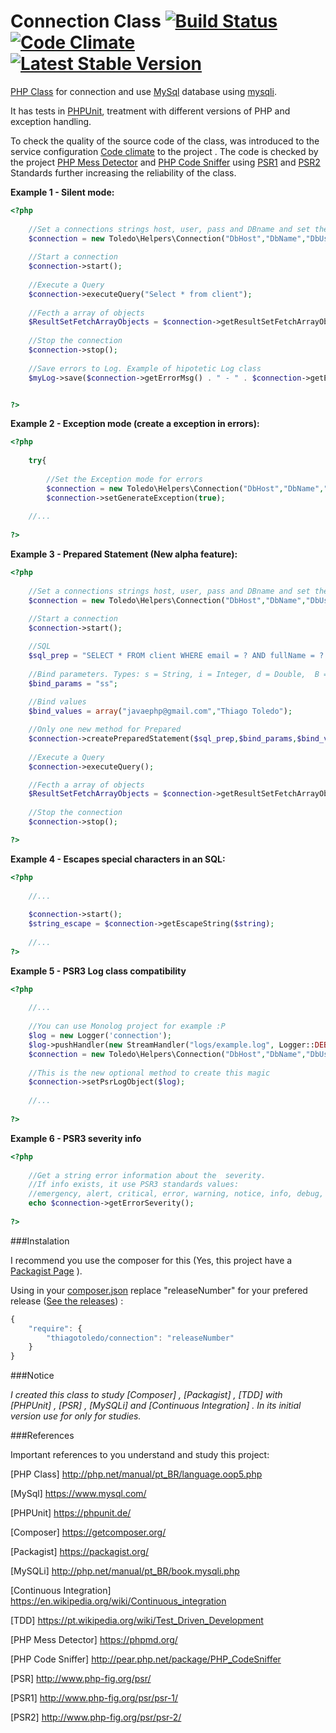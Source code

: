 # Connection Class  [![Build Status](https://travis-ci.org/ThiagoToledoPHP/Connection.svg?branch=master)](https://travis-ci.org/ThiagoToledoPHP/Connection)  [![Code Climate](https://codeclimate.com/github/ThiagoToledoPHP/Connection/badges/gpa.svg)](https://codeclimate.com/github/ThiagoToledoPHP/Connection)  [![Latest Stable Version](https://img.shields.io/packagist/v/thiagotoledo/connection.svg)](https://packagist.org/packages/thiagotoledo/connection)
[PHP Class](http://php.net/manual/pt_BR/language.oop5.php) for connection and use [MySql](https://www.mysql.com/) database using [mysqli](http://php.net/manual/pt_BR/book.mysqli.php).

It has tests in [PHPUnit](https://phpunit.de/), treatment with different versions of PHP and exception handling.

To check the quality of the source code of the class, was introduced to the service configuration [Code climate]( https://codeclimate.com ) to the project .
The code is checked by the project [PHP Mess Detector](https://phpmd.org/) and [PHP Code Sniffer](http://pear.php.net/package/PHP_CodeSniffer) using [PSR1](http://www.php-fig.org/psr/psr-1/) and [PSR2](http://www.php-fig.org/psr/psr-2/) Standards further increasing the reliability of the class.


**Example 1 - Silent mode:**
    
``` php
<?php
        
    //Set a connections strings host, user, pass and DBname and set the Silent mode for errors
    $connection = new Toledo\Helpers\Connection("DbHost","DbName","DbUser","DbPass");
    
    //Start a connection
    $connection->start();
    
    //Execute a Query
    $connection->executeQuery("Select * from client");
    
    //Fecth a array of objects
    $ResultSetFetchArrayObjects = $connection->getResultSetFetchArrayObjects();
    
    //Stop the connection
    $connection->stop();
    
    //Save errors to Log. Example of hipotetic Log class
    $myLog->save($connection->getErrorMsg() . " - " . $connection->getErrorCode());


?>
```

**Example 2 - Exception mode (create a exception in errors):**

``` php
<?php            
    
    try{
    
        //Set the Exception mode for errors
        $connection = new Toledo\Helpers\Connection("DbHost","DbName","DbUser","DbPass");
        $connection->setGenerateException(true);
                        
    //...
    
?>
```

**Example 3 - Prepared Statement (New alpha feature):**


``` php
<?php
    
    //Set a connections strings host, user, pass and DBname and set the Silent mode for errors
    $connection = new Toledo\Helpers\Connection("DbHost","DbName","DbUser","DbPass");
        
    //Start a connection
    $connection->start();

    //SQL
    $sql_prep = "SELECT * FROM client WHERE email = ? AND fullName = ? ";
    
    //Bind parameters. Types: s = String, i = Integer, d = Double,  B = Blob
    $bind_params = "ss";
     
    //Bind values
    $bind_values = array("javaephp@gmail.com","Thiago Toledo"); 

    //Only one new method for Prepared
    $connection->createPreparedStatement($sql_prep,$bind_params,$bind_values);
    
    //Execute a Query
    $connection->executeQuery();

    //Fecth a array of objects
    $ResultSetFetchArrayObjects = $connection->getResultSetFetchArrayObjects();
    
    //Stop the connection
    $connection->stop();

?>
```   

**Example 4 - Escapes special characters in an SQL:**    

``` php
<?php
    
    //...
    
    $connection->start();
    $string_escape = $connection->getEscapeString($string);
    
    //...
?>
```

**Example 5 - PSR3 Log class compatibility**

``` php
<?php
    
    //...
    
    //You can use Monolog project for example :P
    $log = new Logger('connection');
    $log->pushHandler(new StreamHandler("logs/example.log", Logger::DEBUG));
    $connection = new Toledo\Helpers\Connection("DbHost","DbName","DbUser","DbPass");
    
    //This is the new optional method to create this magic
    $connection->setPsrLogObject($log);
    
    //...
    
?>
```

**Example 6 - PSR3 severity info**

``` php
<?php
    
    //Get a string error information about the  severity. 
    //If info exists, it use PSR3 standards values:
    //emergency, alert, critical, error, warning, notice, info, debug, log
    echo $connection->getErrorSeverity();
    
?>
```
    
    
###Instalation

I recommend you use the composer for this (Yes, this project have a [Packagist Page](https://packagist.org/packages/thiagotoledo/connection) ).

Using in your [composer.json](https://getcomposer.org/doc/01-basic-usage.md#composer-json-project-setup) replace "releaseNumber" for your prefered release ([See the releases](https://github.com/ThiagoToledoPHP/Connection/releases)) :


``` javascript
{
    "require": {
        "thiagotoledo/connection": "releaseNumber"
    }
}
```
    
###Notice
  
_I created this class to study [Composer] , [Packagist] , [TDD] with [PHPUnit] , [PSR] , [MySQLi] and [Continuous Integration] .
        In its initial version use for only for studies._
      
###References

Important references to you understand and study this project:
        
[PHP Class] <http://php.net/manual/pt_BR/language.oop5.php>

[MySql] <https://www.mysql.com/>
        
[PHPUnit] <https://phpunit.de/>

[Composer] <https://getcomposer.org/>

[Packagist] <https://packagist.org/>

[MySQLi] <http://php.net/manual/pt_BR/book.mysqli.php>

[Continuous Integration] <https://en.wikipedia.org/wiki/Continuous_integration>

[TDD] <https://pt.wikipedia.org/wiki/Test_Driven_Development>

[PHP Mess Detector] <https://phpmd.org/>

[PHP Code Sniffer] <http://pear.php.net/package/PHP_CodeSniffer>

[PSR] <http://www.php-fig.org/psr/>

[PSR1] <http://www.php-fig.org/psr/psr-1/>

[PSR2] <http://www.php-fig.org/psr/psr-2/>
